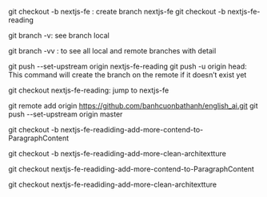 git checkout -b nextjs-fe : create branch nextjs-fe
git checkout -b nextjs-fe-reading

git branch -v: see branch local

git branch -vv
: to see all local and remote branches with detail

git push --set-upstream origin nextjs-fe-reading
git push -u origin head: This command will create the branch on the remote if it doesn’t exist yet

git checkout nextjs-fe-reading: jump to nextjs-fe

git remote add origin https://github.com/banhcuonbathanh/english_ai.git
git push --set-upstream origin master


git checkout -b nextjs-fe-readiding-add-more-contend-to-ParagraphContent

git checkout -b nextjs-fe-readiding-add-more-clean-architextture


git checkout nextjs-fe-readiding-add-more-contend-to-ParagraphContent

git checkout nextjs-fe-readiding-add-more-clean-architextture